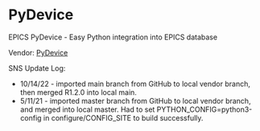 # PyDevice

EPICS PyDevice - Easy Python integration into EPICS database  

Vendor: [PyDevice](https://github.com/klemenv/PyDevice)  

SNS Update Log:  

* 10/14/22 - imported main branch from GitHub to local vendor branch, then merged R1.2.0 into local main. 
* 5/11/21 - imported master branch from GitHub to local vendor branch, and merged into local master. Had to set PYTHON_CONFIG=python3-config in configure/CONFIG_SITE to build successfully.  
